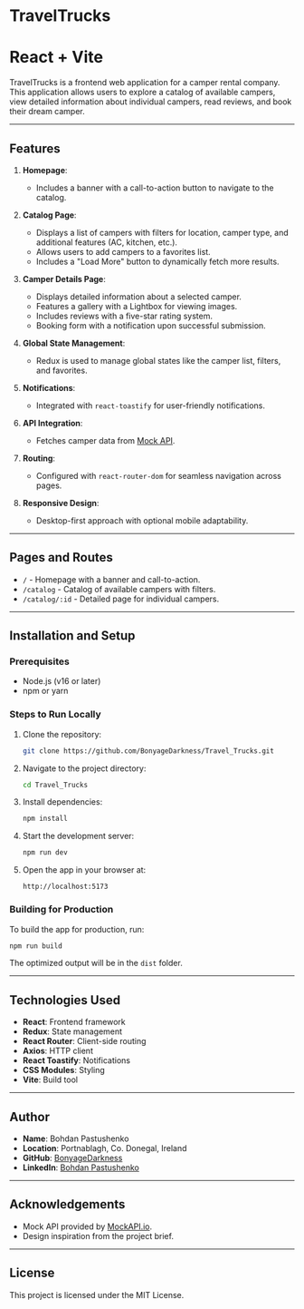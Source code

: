 # TravelTrucks

# React + Vite

TravelTrucks is a frontend web application for a camper rental company. This application allows users to explore a catalog of available campers, view detailed information about individual campers, read reviews, and book their dream camper.

---

## Features

1. **Homepage**:

    - Includes a banner with a call-to-action button to navigate to the catalog.

2. **Catalog Page**:

    - Displays a list of campers with filters for location, camper type, and additional features (AC, kitchen, etc.).
    - Allows users to add campers to a favorites list.
    - Includes a "Load More" button to dynamically fetch more results.

3. **Camper Details Page**:

    - Displays detailed information about a selected camper.
    - Features a gallery with a Lightbox for viewing images.
    - Includes reviews with a five-star rating system.
    - Booking form with a notification upon successful submission.

4. **Global State Management**:

    - Redux is used to manage global states like the camper list, filters, and favorites.

5. **Notifications**:

    - Integrated with `react-toastify` for user-friendly notifications.

6. **API Integration**:

    - Fetches camper data from [Mock API](https://66b1f8e71ca8ad33d4f5f63e.mockapi.io/campers).

7. **Routing**:

    - Configured with `react-router-dom` for seamless navigation across pages.

8. **Responsive Design**:
    - Desktop-first approach with optional mobile adaptability.

---

## Pages and Routes

-   `/` - Homepage with a banner and call-to-action.
-   `/catalog` - Catalog of available campers with filters.
-   `/catalog/:id` - Detailed page for individual campers.

---

## Installation and Setup

### Prerequisites

-   Node.js (v16 or later)
-   npm or yarn

### Steps to Run Locally

1. Clone the repository:

    ```bash
    git clone https://github.com/BonyageDarkness/Travel_Trucks.git
    ```

2. Navigate to the project directory:

    ```bash
    cd Travel_Trucks
    ```

3. Install dependencies:

    ```bash
    npm install
    ```

4. Start the development server:

    ```bash
    npm run dev
    ```

5. Open the app in your browser at:
    ```
    http://localhost:5173
    ```

### Building for Production

To build the app for production, run:

```bash
npm run build
```

The optimized output will be in the `dist` folder.

---

## Technologies Used

-   **React**: Frontend framework
-   **Redux**: State management
-   **React Router**: Client-side routing
-   **Axios**: HTTP client
-   **React Toastify**: Notifications
-   **CSS Modules**: Styling
-   **Vite**: Build tool

---

## Author

-   **Name**: Bohdan Pastushenko
-   **Location**: Portnablagh, Co. Donegal, Ireland
-   **GitHub**: [BonyageDarkness](https://github.com/BonyageDarkness)
-   **LinkedIn**: [Bohdan Pastushenko](https://www.linkedin.com/in/bohdan-pastushenko-763627231/)

---

## Acknowledgements

-   Mock API provided by [MockAPI.io](https://mockapi.io).
-   Design inspiration from the project brief.

---

## License

This project is licensed under the MIT License.
